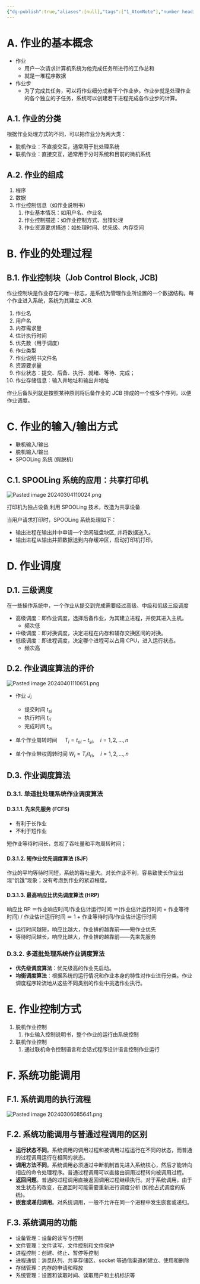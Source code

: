 ```yaml
---
{"dg-publish":true,"aliases":[null],"tags":["1_AtomNote"],"number headings":"auto, first-level 1, max 6, A.1.","Created-Date":"2024-03-04 10:25:56","Modified-Date":"2024-04-18 11:53:21","permalink":"/A01_Lessons/Ab04_操作系统/作业管理/","dgPassFrontmatter":true}
---
```




# A. 作业的基本概念

- 作业
	- 用户一次请求计算机系统为他完成任务所进行的工作总和
	- 就是一堆程序数据
- 作业步
	- 为了完成其任务，可以将作业细分成若干个作业步。作业步就是处理作业的各个独立的子任务，系统可以创建若干进程完成各作业步的计算。


## A.1. 作业的分类

根据作业处理方式的不同，可以把作业分为两大类：
- 脱机作业：不直接交互，通常用于批处理系统
- 联机作业：直接交互，通常用于分时系统和目前的微机系统




## A.2. 作业的组成

1. 程序
2. 数据
3. 作业控制信息（如作业说明书）
	1. 作业基本情况：如用户名、作业名
	2. 作业控制描述：如作业控制方式、出错处理
	3. 作业资源要求描述：如处理时间、优先级、内存空间






# B. 作业的处理过程



## B.1. 作业控制块（Job Control Block, JCB)

作业控制块是作业存在的唯一标志，是系统为管理作业所设置的一个数据结构。每个作业进入系统，系统为其建立 JCB.


1. 作业名
2. 用户名
3. 内存需求量
4. 估计执行时间
5. 优先数（用于调度）
6. 作业类型
7. 作业说明书文件名 
8. 资源要求量
9. 作业状态：提交、后备、执行、就绪、等待、完成；
10. 作业存储信息：输入井地址和输出井地址


作业后备队列就是按照某种原则将后备作业的 JCB 排成的一个或多个序列，以便作业调度。





# C. 作业的输入/输出方式


- 联机输入/输出
- 脱机输入/输出
- SPOOLing 系统 (假脱机)



## C.1. SPOOLing 系统的应用：共享打印机

![Pasted image 20240304110024.png](/img/user/Z02_ObFiles/Attachments/Pasted%20image%2020240304110024.png)



打印机为独占设备,利用 SPOOLing 技术，改造为共享设备

当用户请求打印时，SPOOLing 系统处理如下：
- 输出进程在输出井中申请一个空闲磁盘块区, 并将数据送入。
- 输出进程从输出井把数据送到内存缓冲区，启动打印机打印。






# D. 作业调度


## D.1. 三级调度

在一些操作系统中，一个作业从提交到完成需要经过高级、中级和低级三级调度

- 高级调度：即作业调度，选择后备作业，为其建立进程，并使其进入主机。
	- 频次低
- 中级调度：即对换调度，决定进程在内存和辅存交换区间的对换。
- 低级调度：即进程调度，决定哪个进程可以占用 CPU，进入运行状态。
	- 频次高


## D.2. 作业调度算法的评价


![Pasted image 20240401110651.png](/img/user/Z02_ObFiles/Attachments/Pasted%20image%2020240401110651.png)

- 作业 $J_i$
	- 提交时间 $t_{si}$
	- 执行时间 $t_{ri}$
	- 完成时间 $t_{oi}$

- 单个作业周转时间 $\quad T_i=t_{o i}-t_{s i}, \quad i=1,2, \ldots, n$
- 单个作业带权周转时间 $W_i=T_i / t_{r i}, \quad i=1,2, \ldots, n$




## D.3. 作业调度算法




### D.3.1. 单道批处理系统作业调度算法

#### D.3.1.1. 先来先服务 (FCFS)


- 有利于长作业
- 不利于短作业

短作业等待时间长，忽视了吞吐量和平均周转时间；


#### D.3.1.2. 短作业优先调度算法 (SJF)

作业的平均等待时间短，系统的吞吐量大。对长作业不利，容易致使长作业出现“饥饿”现象；没有考虑到作业的紧迫程度。

#### D.3.1.3. 最高响应比优先调度算法 (HRP)

响应比 RP
＝作业响应时间/作业估计运行时间
＝(作业估计运行时间 + 作业等待时间) / 作业估计运行时间
＝ 1 + 作业等待时间/作业估计运行时间

- 运行时间越短，响应比越大，作业排的越靠前——短作业优先
- 等待时间越长，响应比越大，作业排的越靠前——先来先服务


### D.3.2. 多道批处理系统作业调度算法


- **优先级调度算法**：优先级高的作业先启动。
- **均衡调度算法**：根据系统的运行情况和作业本身的特性对作业进行分类。作业调度程序轮流地从这些不同类别的作业中挑选作业执行。




# E. 作业控制方式

1. 脱机作业控制
	1. 作业输入控制说明书，整个作业的运行由系统控制
2. 联机作业控制
	1. 通过联机命令控制语言和会话式程序设计语言控制作业运行



# F. 系统功能调用
## F.1. 系统调用的执行流程



![Pasted image 20240306085641.png](/img/user/Z02_ObFiles/Attachments/Pasted%20image%2020240306085641.png)






## F.2. 系统功能调用与普通过程调用的区别


- **运行状态不同**。系统调用的调用过程和被调用过程运行在不同的状态，而普通的过程调用运行在相同的状态。
- **调用方法不同**。系统调用必须通过中断机制首先进入系统核心，然后才能转向相应的命令处理程序。普通过程调用可以直接由调用过程转向被调用过程。
- **返回问题**。普通的过程调用直接返回调用过程继续执行。对于系统调用，由于发生状态的改变，在返回时可能需要重新进行调度分析 (如抢占式调度的系统)。
- **嵌套或递归调用**。对系统调用，一般不允许在同一个进程中发生嵌套或递归。



## F.3. 系统调用的功能


- 设备管理：设备的读写与控制
- 文件管理：文件读写、文件控制和文件保护
- 进程控制：创建、终止、暂停等控制
- 进程通信：消息队列、共享存储区、socket 等通信渠道的建立、使用和删除
- 存储管理：内存的申请和释放
- 系统管理：设置和读取时间、读取用户和主机标识等



